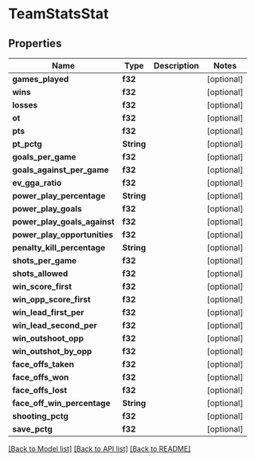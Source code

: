 # TeamStatsStat

## Properties

Name | Type | Description | Notes
------------ | ------------- | ------------- | -------------
**games_played** | **f32** |  | [optional] 
**wins** | **f32** |  | [optional] 
**losses** | **f32** |  | [optional] 
**ot** | **f32** |  | [optional] 
**pts** | **f32** |  | [optional] 
**pt_pctg** | **String** |  | [optional] 
**goals_per_game** | **f32** |  | [optional] 
**goals_against_per_game** | **f32** |  | [optional] 
**ev_gga_ratio** | **f32** |  | [optional] 
**power_play_percentage** | **String** |  | [optional] 
**power_play_goals** | **f32** |  | [optional] 
**power_play_goals_against** | **f32** |  | [optional] 
**power_play_opportunities** | **f32** |  | [optional] 
**penalty_kill_percentage** | **String** |  | [optional] 
**shots_per_game** | **f32** |  | [optional] 
**shots_allowed** | **f32** |  | [optional] 
**win_score_first** | **f32** |  | [optional] 
**win_opp_score_first** | **f32** |  | [optional] 
**win_lead_first_per** | **f32** |  | [optional] 
**win_lead_second_per** | **f32** |  | [optional] 
**win_outshoot_opp** | **f32** |  | [optional] 
**win_outshot_by_opp** | **f32** |  | [optional] 
**face_offs_taken** | **f32** |  | [optional] 
**face_offs_won** | **f32** |  | [optional] 
**face_offs_lost** | **f32** |  | [optional] 
**face_off_win_percentage** | **String** |  | [optional] 
**shooting_pctg** | **f32** |  | [optional] 
**save_pctg** | **f32** |  | [optional] 

[[Back to Model list]](../README.md#documentation-for-models) [[Back to API list]](../README.md#documentation-for-api-endpoints) [[Back to README]](../README.md)


